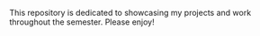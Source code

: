 This repository is dedicated to showcasing my projects and work throughout the semester. Please enjoy! 
